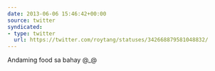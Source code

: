 ```yaml
---
date: 2013-06-06 15:46:42+00:00
source: twitter
syndicated:
- type: twitter
  url: https://twitter.com/roytang/statuses/342668879581048832/
---
```


Andaming food sa bahay @_@